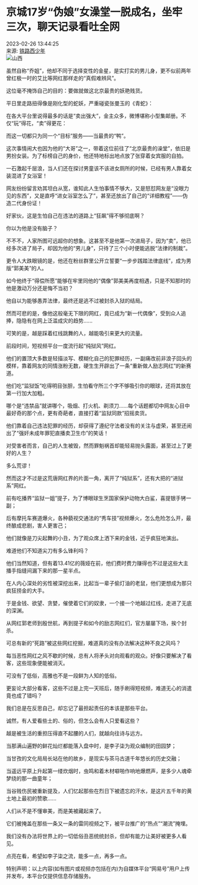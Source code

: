 # 京城17岁“伪娘”女澡堂一脱成名，坐牢三次，聊天记录看吐全网

2023-02-26 13:44:25  
来源: [铁路西少年](https://www.163.com/dy/media/T1604476453188.html)  
![山西](https://static.ws.126.net/163/f2e/dy_media/dy_media/static/images/ipLocation.f6d00eb.svg)

虽然自称“乔姐”，他却不同于选择变性的金星，是实打实的男儿身，更不似前两年曾红极一时的艾比等网红那样走的“真假难辨风”。

这位毫不掩饰自己的目的：要做就做这北京最贵的妖艳贱货。

平日里走路扭得像是刚化型的蛇妖，严重碰瓷张曼玉的《青蛇》：

在各大平台里说得最多的话是“卖出强大”，金主众多，微博堪称小型集邮册。不仅“玩”得花，“卖”得更花：

而这一切都只为同一个“目标”服务——当最贵的“鸭”。

这次事情闹大也因为他的“大哥”之一，带着这位前往了“北京最贵的澡堂”，依旧是男扮女装。为了标榜自己的身价，他还特地标出地点放了张穿着女宾服的自拍。

一石激起千层浪，当人们还在探讨男童该不该进女厕所的时候，已经有男人靠着女装混进了女浴室！

网友纷纷留言劝其坦白从宽，谁知此人生怕事情不够大，又是怒怼网友是“没眼力见的东西”，又是直呼“进女浴室怎么了”，甚至还放出了自己的“详细教程”——伪造二代身份证！

好家伙，这是生怕自己在违法的道路上“狂飙”得不够彻底啊？

你以为他是没有脑子？

不不不，人家所图可远超你的想象。这甚至不是他第一次进局子，因为“卖”，他已经多次进了局子，却因为他的“男儿身”，只待了三个小时便能逃脱“法律的制裁”。

更令人大跌眼镜的是，他还在粉丝群里公开立誓要“一步步践踏法律底线”，成为男版“郭美美”的人。

如今他终于“得偿所愿”能够在牢里同他的“偶像”郭美美再度相遇，只是不知那时的他是激动万分还是悔不当初？

他自以为能够愚弄法律，最终还是逃不过被封杀入狱的结局。

然而可悲的是，像他这般毫无下限的网红，竟已成为“新一代偶像”，受到众人追捧，隐隐有在网上泛滥成灾的趋势......

可笑的是，越是踩着红线跳舞的人，越能吸引来更大的流量。

前段时间，短视频平台一度流行起“纯狱风”网红。

他们的置顶大多数是轻描淡写、模糊化自己的犯罪经历，一副痛改前非浪子回头的模样，靠着网友的同情涨粉无数，硬生生开辟出了一条“重新做人励志网红”的新赛道。

他们吃“监狱饭”吃得明目张胆，生怕看守所三个字不够吸引你的眼球，还将其放在第一行加大加粗。

哪个是“违禁品”就讲哪个，吸烟、打火机、剃须刀......每个话题都切中网友心目中最好奇的那个点，更有奇葩者，直接打着“监狱同款”招摇卖货。

他们靠着自己违法犯罪的经历，却获得了遵纪守法者没有的关注与虚荣，甚至还闹出了“强奸未成年罪犯直播卖卫生巾”的笑话！

对受害者而言，自己的人生被毁，然而罪魁祸首却能轻易抛头露面，甚至过上了更好的人生？

多么荒谬！

然而这才不过是这荒唐网红界的片面一角，离开了“纯狱系”，还有大把的“进狱系”网红。

前有吃播界“监狱一姐”提子，为了博眼球生烹国家保护动物大白鲨，喜提银手铐一副；

后有摩托车赛道爆火，各种藐视交通法的“秀车技”视频爆火，怎么危险怎么开，最终酿成悲剧，害人更害己；

他们就像是刀尖起舞的小丑，为了观众席上洒下来的金钱，近乎疯狂地演出。

难道他们不知道尖刀有多么锋利吗？

他们当然知道，但有着13.41亿的薇娅在前，他们费时费力赚得也不过是这些大主播手指缝间漏下来的那一星半点。

在人内心深处的劣性被深挖出来，比起当一辈子偷灯油的老鼠，他们更想成为那只疯狂捞金的大手。

于是金钱、欲望、贪婪，催使着它们的奴隶，一个接一个地越过红线，走进了无底的深渊。

从网红郭老师到殷世航，再到提子和如今的励志网红们，官方屡屡下场，挨个封杀。

可总有新的“死路”被这些网红挖掘，难道真的没有办法解决这种不良之风吗？

每当恶性网红之风不歇的时候，总有人将矛头对向观看的观众。好像只要解决了看客，这些现象便能被消灭。

可没有了低俗，高雅也不是一段鲜为人知的低俗。

更妄论大部分看客，这些不过是上完一天班后，随手刷得短视频，难道无心的消遣竟也成了错吗？

我们总是在反思自己，却忘记了最担起责任的本该是那些平台。

诚然，有人爱看些土的、俗的，但怎么会有人只爱看这些？

越是被生活的重担压得直不起腰的人们，就越向往诗与远方。

当那满山遍野的鲜花灿烂都能落入盘中时，是李子柒为观众编制的田园梦；

当甘孜的文化局局长站在他的故乡，是现实与茶马古道千年悠长的历史交融；

当遥远平原上升起第一缕炊烟时，虫鸣和着木材噼啪作响地爆燃声，是多少人魂牵梦绕的那一曲童年；

当谷贱伤民被重新提及，人们忆起那些在烈日下被遗忘的汗水，是这片五千年的黄土地上最初的赞歌......

人们从不是不懂审美，而是美被藏起来了。

它们被掩盖在那些一条又一条的雷同视频之下，被平台推广的“热点”“潮流”掩埋。

我们没有办法将世界上的一切低俗丑恶统统封杀，但却有能力让美好被更多人看见。

点亮在看，希望如李子柒之流，能多一点，再多一点。

特别声明：以上内容(如有图片或视频亦包括在内)为自媒体平台“网易号”用户上传并发布，本平台仅提供信息存储服务。